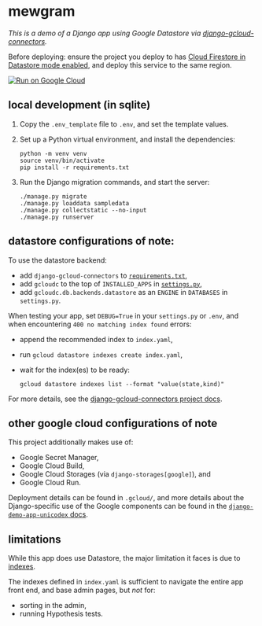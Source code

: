 # mewgram

*This is a demo of a Django app using Google Datastore via [django-gcloud-connectors](https://gitlab.com/potato-oss/google-cloud/django-gcloud-connectors).*

Before deploying: ensure the project you deploy to has [Cloud Firestore in Datastore mode enabled](https://console.cloud.google.com/datastore/setup), and deploy this service to the same region. 

[![Run on Google Cloud](https://deploy.cloud.run/button.svg)](https://deploy.cloud.run)


## local development (in sqlite)

1. Copy the `.env_template` file to `.env`, and set the template values. 

1. Set up a Python virtual environment, and install the dependencies: 

    ```
    python -m venv venv
    source venv/bin/activate
    pip install -r requirements.txt
    ```

1. Run the Django migration commands, and start the server: 

    ```
    ./manage.py migrate
    ./manage.py loaddata sampledata
    ./manage.py collectstatic --no-input
    ./manage.py runserver
    ```

## datastore configurations of note: 

To use the datastore backend: 

 * add `django-gcloud-connectors` to [`requirements.txt`](requirements.txt),
 * add `gcloudc` to the top of `INSTALLED_APPS` in [`settings.py`](settings.py), 
 * add `gcloudc.db.backends.datastore` as an `ENGINE` in `DATABASES` in `settings.py`.

When testing your app, set `DEBUG=True` in your `settings.py` or `.env`, and when encountering `400 no matching index found` errors: 

 * append the recommended index to `index.yaml`,
 * run `gcloud datastore indexes create index.yaml`,
 * wait for the index(es) to be ready: 

    ```
    gcloud datastore indexes list --format "value(state,kind)"
    ```

For more details, see the [django-gcloud-connectors project docs](https://gitlab.com/potato-oss/google-cloud/django-gcloud-connectors).

## other google cloud configurations of note

This project additionally makes use of: 

 * Google Secret Manager, 
 * Google Cloud Build,
 * Google Cloud Storages (via `django-storages[google]`), and
 * Google Cloud Run. 

Deployment details can be found in `.gcloud/`, and more details about the Django-specific use of the Google components can be found in the [`django-demo-app-unicodex` docs](https://github.com/GoogleCloudPlatform/django-demo-app-unicodex/tree/master/docs).


## limitations

While this app does use Datastore, the major limitation it faces is due to [indexes](https://cloud.google.com/appengine/docs/flexible/java/configuring-datastore-indexes-with-index-yaml). 

The indexes defined in `index.yaml` is sufficient to navigate the entire app front end, and base admin pages, but _not_ for: 

 * sorting in the admin,
 * running Hypothesis tests. 
